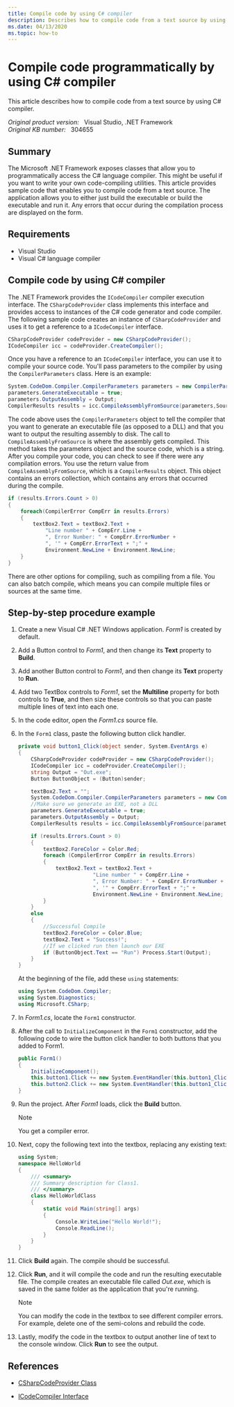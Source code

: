 ```yaml
---
title: Compile code by using C# compiler
description: Describes how to compile code from a text source by using C# compiler.
ms.date: 04/13/2020
ms.topic: how-to
---
```

# Compile code programmatically by using C# compiler

This article describes how to compile code from a text source by using C# compiler.

_Original product version:_ &nbsp; Visual Studio, .NET Framework  
_Original KB number:_ &nbsp; 304655

## Summary

The Microsoft .NET Framework exposes classes that allow you to programmatically access the C# language compiler. This might be useful if you want to write your own code-compiling utilities. This article provides sample code that enables you to compile code from a text source. The application allows you to either just build the executable or build the executable and run it. Any errors that occur during the compilation process are displayed on the form.

## Requirements

- Visual Studio
- Visual C# language compiler

## Compile code by using C# compiler

The .NET Framework provides the `ICodeCompiler` compiler execution interface. The `CSharpCodeProvider` class implements this interface and provides access to instances of the C# code generator and code compiler. The following sample code creates an instance of `CSharpCodeProvider` and uses it to get a reference to a `ICodeCompiler` interface.

```csharp
CSharpCodeProvider codeProvider = new CSharpCodeProvider();
ICodeCompiler icc = codeProvider.CreateCompiler();
```

Once you have a reference to an `ICodeCompiler` interface, you can use it to compile your source code. You'll pass parameters to the compiler by using the `CompilerParameters` class. Here is an example:

```csharp
System.CodeDom.Compiler.CompilerParameters parameters = new CompilerParameters();
parameters.GenerateExecutable = true;
parameters.OutputAssembly = Output;
CompilerResults results = icc.CompileAssemblyFromSource(parameters,SourceString);
```

The code above uses the `CompilerParameters` object to tell the compiler that you want to generate an executable file (as opposed to a DLL) and that you want to output the resulting assembly to disk. The call to `CompileAssemblyFromSource` is where the assembly gets compiled. This method takes the parameters object and the source code, which is a string. After you compile your code, you can check to see if there were any compilation errors. You use the return value from `CompileAssemblyFromSource`, which is a `CompilerResults` object. This object contains an errors collection, which contains any errors that occurred during the compile.

```csharp
if (results.Errors.Count > 0)
{
    foreach(CompilerError CompErr in results.Errors)
    {
        textBox2.Text = textBox2.Text +
            "Line number " + CompErr.Line +
            ", Error Number: " + CompErr.ErrorNumber +
            ", '" + CompErr.ErrorText + ";" +
            Environment.NewLine + Environment.NewLine;
    }
}
```

There are other options for compiling, such as compiling from a file. You can also batch compile, which means you can compile multiple files or sources at the same time.

## Step-by-step procedure example

1. Create a new Visual C# .NET Windows application. *Form1* is created by default.
2. Add a Button control to *Form1*, and then change its **Text** property to **Build**.
3. Add another Button control to *Form1*, and then change its **Text** property to **Run**.
4. Add two TextBox controls to *Form1*, set the **Multiline** property for both controls to **True**, and then size these controls so that you can paste multiple lines of text into each one.
5. In the code editor, open the *Form1.cs* source file.
6. In the `Form1` class, paste the following button click handler.

    ```csharp
    private void button1_Click(object sender, System.EventArgs e)
    {
        CSharpCodeProvider codeProvider = new CSharpCodeProvider();
        ICodeCompiler icc = codeProvider.CreateCompiler();
        string Output = "Out.exe";
        Button ButtonObject = (Button)sender;

        textBox2.Text = "";
        System.CodeDom.Compiler.CompilerParameters parameters = new CompilerParameters();
        //Make sure we generate an EXE, not a DLL
        parameters.GenerateExecutable = true;
        parameters.OutputAssembly = Output;
        CompilerResults results = icc.CompileAssemblyFromSource(parameters, textBox1.Text);

        if (results.Errors.Count > 0)
        {
            textBox2.ForeColor = Color.Red;
            foreach (CompilerError CompErr in results.Errors)
            {
                textBox2.Text = textBox2.Text +
                            "Line number " + CompErr.Line +
                            ", Error Number: " + CompErr.ErrorNumber +
                            ", '" + CompErr.ErrorText + ";" +
                            Environment.NewLine + Environment.NewLine;
            }
        }
        else
        {
            //Successful Compile
            textBox2.ForeColor = Color.Blue;
            textBox2.Text = "Success!";
            //If we clicked run then launch our EXE
            if (ButtonObject.Text == "Run") Process.Start(Output);
        }
    }
    ```

    At the beginning of the file, add these `using` statements:

    ```csharp
    using System.CodeDom.Compiler;
    using System.Diagnostics;
    using Microsoft.CSharp;
    ```

7. In *Form1.cs*, locate the `Form1` constructor.
8. After the call to `InitializeComponent` in the `Form1` constructor, add the following code to wire the button click handler to both buttons that you added to Form1.

    ```csharp
    public Form1()
    {
        InitializeComponent();
        this.button1.Click += new System.EventHandler(this.button1_Click);
        this.button2.Click += new System.EventHandler(this.button1_Click);
    }
    ```

9. Run the project. After *Form1* loads, click the **Build** button.

    > [!NOTE]
    > You get a compiler error.

10. Next, copy the following text into the textbox, replacing any existing text:

    ```csharp
    using System;
    namespace HelloWorld
    {
        /// <summary>
        /// Summary description for Class1.
        /// </summary>
        class HelloWorldClass
        {
            static void Main(string[] args)
            {
                Console.WriteLine("Hello World!");
                Console.ReadLine();
            }
        }
    }
    ```

11. Click **Build** again. The compile should be successful.
12. Click **Run**, and it will compile the code and run the resulting executable file. The compile creates an executable file called *Out.exe*, which is saved in the same folder as the application that you're running.

    > [!NOTE]
    > You can modify the code in the textbox to see different compiler errors. For example, delete one of the semi-colons and rebuild the code.

13. Lastly, modify the code in the textbox to output another line of text to the console window. Click **Run** to see the output.

## References

- [CSharpCodeProvider Class](/dotnet/api/microsoft.csharp.csharpcodeprovider)

- [ICodeCompiler Interface](/dotnet/api/system.codedom.compiler.icodecompiler)
